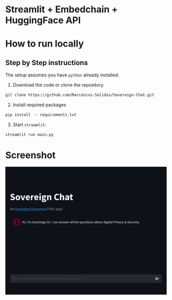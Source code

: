 
# Streamlit + Embedchain + HuggingFace API

# How to run locally
## Step by Step instructions

The setup assumes you have `python` already installed.

1. Download the code or clone the repository.
```bash
git clone https://github.com/Marconius-Solidus/Sovereign-Chat.git
```
2. Install required packages
```bash
pip install -r requirements.txt
```
3. Start `streamlit`:
```bash
streamlit run main.py
```

# Screenshot

![Screenshot](https://github.com/Marconius-Solidus/Sovereign-Chat/blob/main/Screenshot)
